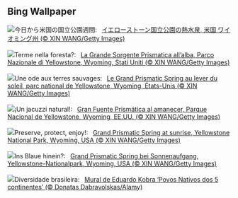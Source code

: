 ## Bing Wallpaper
![](https://www.bing.com/th?id=OHR.YellowstoneGeyser_JA-JP4045047908_UHD.jpg&w=1000)今日から米国の国立公園週間:&nbsp;&ensp;[イエローストーン国立公園の熱水泉, 米国 ワイオミング州 (© XIN WANG/Getty Images)](https://www.bing.com/th?id=OHR.YellowstoneGeyser_JA-JP4045047908_UHD.jpg)
<br><br/>
![](https://www.bing.com/th?id=OHR.YellowstoneGeyser_IT-IT0943670017_UHD.jpg&w=1000)Terme nella foresta?:&nbsp;&ensp;[La Grande Sorgente Prismatica all’alba, Parco Nazionale di Yellowstone, Wyoming, Stati Uniti (© XIN WANG/Getty Images)](https://www.bing.com/th?id=OHR.YellowstoneGeyser_IT-IT0943670017_UHD.jpg)
<br><br/>
![](https://www.bing.com/th?id=OHR.YellowstoneGeyser_FR-FR1968699876_UHD.jpg&w=1000)Une ode aux terres sauvages:&nbsp;&ensp;[Le Grand Prismatic Spring au lever du soleil, parc national de Yellowstone, Wyoming, États-Unis (© XIN WANG/Getty Images)](https://www.bing.com/th?id=OHR.YellowstoneGeyser_FR-FR1968699876_UHD.jpg)
<br><br/>
![](https://www.bing.com/th?id=OHR.YellowstoneGeyser_ES-ES1324165406_UHD.jpg&w=1000)¡Un jacuzzi natural!:&nbsp;&ensp;[Gran Fuente Prismática al amanecer, Parque Nacional de Yellowstone, Wyoming, EE.UU. (© XIN WANG/Getty Images)](https://www.bing.com/th?id=OHR.YellowstoneGeyser_ES-ES1324165406_UHD.jpg)
<br><br/>
![](https://www.bing.com/th?id=OHR.YellowstoneGeyser_EN-GB3387198827_UHD.jpg&w=1000)Preserve, protect, enjoy!:&nbsp;&ensp;[Grand Prismatic Spring at sunrise, Yellowstone National Park, Wyoming, USA (© XIN WANG/Getty Images)](https://www.bing.com/th?id=OHR.YellowstoneGeyser_EN-GB3387198827_UHD.jpg)
<br><br/>
![](https://www.bing.com/th?id=OHR.YellowstoneGeyser_DE-DE4718129608_UHD.jpg&w=1000)Ins Blaue hinein?:&nbsp;&ensp;[Grand Prismatic Spring bei Sonnenaufgang, Yellowstone-Nationalpark, Wyoming, USA (© XIN WANG/Getty Images)](https://www.bing.com/th?id=OHR.YellowstoneGeyser_DE-DE4718129608_UHD.jpg)
<br><br/>
![](https://www.bing.com/th?id=OHR.PovoIndigena_PT-BR1924645253_UHD.jpg&w=1000)Diversidade brasileira:&nbsp;&ensp;[Mural de Eduardo Kobra ‘Povos Nativos dos 5 continentes’ (© Donatas Dabravolskas/Alamy)](https://www.bing.com/th?id=OHR.PovoIndigena_PT-BR1924645253_UHD.jpg)
<br><br/>
